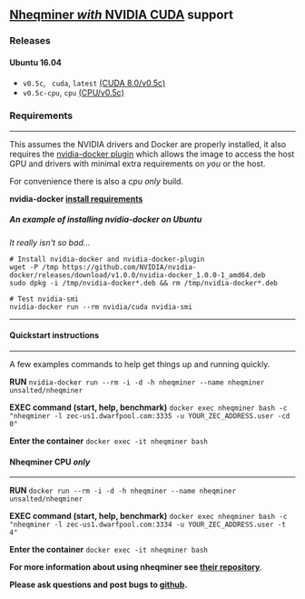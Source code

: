 ## [Nheqminer *with* NVIDIA CUDA](https://github.com/unsalted/docker-nheqminer-cuda) support

### Releases

#### Ubuntu 16.04
- `v0.5c`, ` cuda`, `latest` [(CUDA 8.0/v0.5c)](https://github.com/unsalted/docker-nheqminer-cuda/blob/master/Dockerfile)
- `v0.5c-cpu`, `cpu` [(CPU/v0.5c)](https://github.com/unsalted/docker-nheqminer-cuda/blob/cpu/Dockerfile)

### Requirements
---
This assumes the NVIDIA drivers and Docker are properly installed, it also requires the [nvidia-docker plugin](https://github.com/NVIDIA/nvidia-docker) which allows the image to access the host GPU and drivers with minimal extra requirements on *you* or  the host.

For convenience there is also a *cpu only* build.

**nvidia-docker [install requirements](https://github.com/NVIDIA/nvidia-docker/wiki/Installation)**

##### An example of installing nvidia-docker on Ubuntu 
*It really isn't so bad...*
```
# Install nvidia-docker and nvidia-docker-plugin
wget -P /tmp https://github.com/NVIDIA/nvidia-docker/releases/download/v1.0.0/nvidia-docker_1.0.0-1_amd64.deb
sudo dpkg -i /tmp/nvidia-docker*.deb && rm /tmp/nvidia-docker*.deb

# Test nvidia-smi
nvidia-docker run --rm nvidia/cuda nvidia-smi

```
---

#### Quickstart instructions
---
A few examples commands to help get things up and running quickly.

**RUN**
`nvidia-docker run --rm -i -d -h nheqminer --name nheqminer unsalted/nheqminer`

**EXEC command (start, help, benchmark)**
`docker exec nheqminer bash -c "nheqminer -l zec-us1.dwarfpool.com:3335 -u YOUR_ZEC_ADDRESS.user -cd 0"`

**Enter the container**
`docker exec -it nheqminer bash`


#### Nheqminer CPU *only*
---

**RUN**
`docker run --rm -i -d -h nheqminer --name nheqminer unsalted/nheqminer`

**EXEC command (start, help, benchmark)**
`docker exec nheqminer bash -c "nheqminer -l zec-us1.dwarfpool.com:3334 -u YOUR_ZEC_ADDRESS.user -t 4"`

**Enter the container**
`docker exec -it nheqminer bash`


**For more information about using nheqminer see [their repository](https://github.com/nicehash/nheqminer)**.

**Please ask questions and post bugs to [github](https://github.com/unsalted/docker-nheqminer-cuda).**

